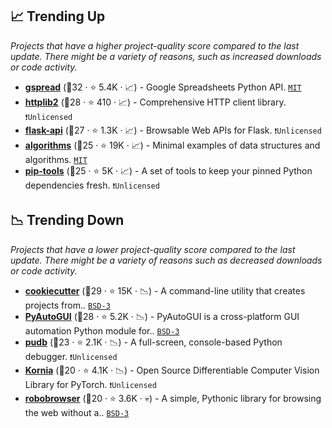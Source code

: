 ## 📈 Trending Up

_Projects that have a higher project-quality score compared to the last update. There might be a variety of reasons, such as increased downloads or code activity._

- <b><a href="https://github.com/burnash/gspread">gspread</a></b> (🥈32 ·  ⭐ 5.4K · 📈) - Google Spreadsheets Python API. <code><a href="http://bit.ly/34MBwT8">MIT</a></code>
- <b><a href="https://github.com/httplib2/httplib2">httplib2</a></b> (🥉28 ·  ⭐ 410 · 📈) - Comprehensive HTTP client library. <code>❗Unlicensed</code>
- <b><a href="https://github.com/flask-api/flask-api">flask-api</a></b> (🥉27 ·  ⭐ 1.3K · 📈) - Browsable Web APIs for Flask. <code>❗Unlicensed</code>
- <b><a href="https://github.com/keon/algorithms">algorithms</a></b> (🥈25 ·  ⭐ 19K · 📈) - Minimal examples of data structures and algorithms. <code><a href="http://bit.ly/34MBwT8">MIT</a></code>
- <b><a href="https://github.com/jazzband/pip-tools">pip-tools</a></b> (🥉25 ·  ⭐ 5K · 📈) - A set of tools to keep your pinned Python dependencies fresh. <code>❗Unlicensed</code>

## 📉 Trending Down

_Projects that have a lower project-quality score compared to the last update. There might be a variety of reasons such as decreased downloads or code activity._

- <b><a href="https://github.com/cookiecutter/cookiecutter">cookiecutter</a></b> (🥈29 ·  ⭐ 15K · 📉) - A command-line utility that creates projects from.. <code><a href="http://bit.ly/3aKzpTv">BSD-3</a></code>
- <b><a href="https://github.com/asweigart/pyautogui">PyAutoGUI</a></b> (🥈28 ·  ⭐ 5.2K · 📉) - PyAutoGUI is a cross-platform GUI automation Python module for.. <code><a href="http://bit.ly/3aKzpTv">BSD-3</a></code>
- <b><a href="https://github.com/inducer/pudb">pudb</a></b> (🥈23 ·  ⭐ 2.1K · 📉) - A full-screen, console-based Python debugger. <code>❗Unlicensed</code>
- <b><a href="https://github.com/kornia/kornia">Kornia</a></b> (🥉20 ·  ⭐ 4.1K · 📉) - Open Source Differentiable Computer Vision Library for PyTorch. <code>❗Unlicensed</code>
- <b><a href="https://github.com/jmcarp/robobrowser">robobrowser</a></b> (🥉20 ·  ⭐ 3.6K · 💀) - A simple, Pythonic library for browsing the web without a.. <code><a href="http://bit.ly/3aKzpTv">BSD-3</a></code>

